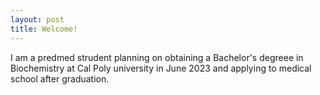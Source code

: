 ```yaml
---
layout: post
title: Welcome!
---
```

I am a predmed strudent planning on obtaining a Bachelor's degreee in Biochemistry at Cal Poly university in June 2023 and applying to medical school after graduation.  
